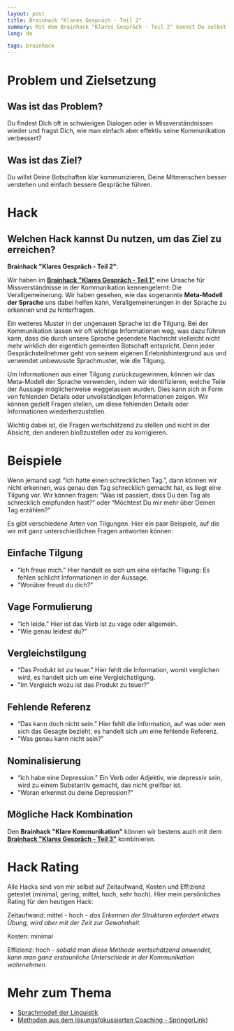 ```yaml
---
layout: post
title: Brainhack "Klares Gespräch - Teil 2"
summary: Mit dem Brainhack "Klares Gespräch - Teil 2" kannst Du selbst klarer kommunizieren und Deine Mitmenschen besser verstehen, indem Du das Muster der Tilgung erkennst und hinterfragst.
lang: de

tags: brainhack
---
```


# Problem und Zielsetzung

## Was ist das Problem?

Du findest Dich oft in schwierigen Dialogen oder in Missverständnissen wieder und fragst Dich, wie man einfach aber effektiv seine Kommunikation verbessert?

## Was ist das Ziel?

Du willst Deine Botschaften klar kommunizieren, Deine Mitmenschen besser verstehen und einfach bessere Gespräche führen.

# Hack

## Welchen Hack kannst Du nutzen, um das Ziel zu erreichen?

**Brainhack "Klares Gespräch - Teil 2"**:

Wir haben im [**Brainhack "Klares Gespräch - Teil 1"**](https://brainbodyhacks.github.io/2024/01/21/klares-gespräch-teil-1/) eine Ursache für Missverständnisse in der Kommunikation kennengelernt: Die Verallgemeinerung. 
Wir haben gesehen, wie das sogenannte **Meta-Modell der Sprache** uns dabei helfen kann, Verallgemeinerungen in der Sprache zu erkennen und zu hinterfragen. 

Ein weiteres Muster in der ungenauen Sprache ist die Tilgung. 
Bei der Kommunikation lassen wir oft wichtige Informationen weg, was dazu führen kann, dass die durch unsere Sprache gesendete Nachricht vielleicht nicht mehr wirklich der eigentlich gemeinten Botschaft entspricht.
Denn jeder Gesprächsteilnehmer geht von seinem eigenen Erlebnishintergrund aus und verwendet unbewusste Sprachmuster, wie die Tilgung.

Um Informationen aus einer Tilgung zurückzugewinnen, können wir das Meta-Modell der Sprache verwenden, indem wir identifizieren, welche Teile der Aussage möglicherweise weggelassen wurden. Dies kann sich in Form von fehlenden Details oder unvollständigen Informationen zeigen. Wir können gezielt Fragen stellen, um diese fehlenden Details oder Informationen wiederherzustellen.

Wichtig dabei ist, die Fragen wertschätzend zu stellen und nicht in der Absicht, den anderen bloßzustellen oder zu korrigieren. 

# Beispiele

Wenn jemand sagt “Ich hatte einen schrecklichen Tag.”, dann können wir nicht erkennen, was genau den Tag schrecklich gemacht hat, es liegt eine Tilgung vor. 
Wir können fragen: “Was ist passiert, dass Du den Tag als schrecklich empfunden hast?” oder “Möchtest Du mir mehr über Deinen Tag erzählen?”

Es gibt verschiedene Arten von Tilgungen. Hier ein paar Beispiele, auf die wir mit ganz unterschiedlichen Fragen antworten können:

## Einfache Tilgung
- “Ich freue mich.” Hier handelt es sich um eine einfache Tilgung: Es fehlen schlicht Informationen in der Aussage.
- "Worüber freust du dich?"

## Vage Formulierung
- “Ich leide.” Hier ist das Verb ist zu vage oder allgemein.
- "Wie genau leidest du?"

## Vergleichstilgung
- “Das Produkt ist zu teuer.” Hier fehlt die Information, womit verglichen wird, es handelt sich um eine Vergleichstilgung.
- "Im Vergleich wozu ist das Produkt zu teuer?"

## Fehlende Referenz
- “Das kann doch nicht sein.” Hier fehlt die Information, auf was oder wen sich das Gesagte bezieht, es handelt sich um eine fehlende Referenz.
- "Was genau kann nicht sein?"

## Nominalisierung
- “Ich habe eine Depression.” Ein Verb oder Adjektiv, wie depressiv sein, wird zu einem Substantiv gemacht, das nicht greifbar ist.
- "Woran erkennst du deine Depression?"


## Mögliche Hack Kombination

Den **Brainhack "Klare Kommunikation"** können wir bestens auch mit dem [**Brainhack "Klares Gespräch - Teil 3"**](https://brainbodyhacks.github.io/2024/01/23/klares-gespr%C3%A4ch-teil3/) kombinieren.

# Hack Rating

Alle Hacks sind von mir selbst auf Zeitaufwand, Kosten und Effizienz getestet (minimal, gering, mittel, hoch, sehr hoch). Hier mein persönliches Rating für den heutigen Hack:

Zeitaufwand: mittel - hoch - _das Erkennen der Strukturen erfordert etwas Übung, wird aber mit der Zeit zur Gewohnheit._

Kosten: minimal

Effizienz: hoch - _sobald man diese Methode wertschätzend anwendet, kann man ganz erstaunliche Unterschiede in der Kommunikation wahrnehmen._

# Mehr zum Thema

- [Sprachmodell der Linguistik](https://www.spektrum.de/lexikon/psychologie/sprachmodell-der-linguistik/14693)
- [Methoden aus dem lösungsfokussierten Coaching - SpringerLink](https://link.springer.com/chapter/10.1007/978-3-658-13405-1_5))
